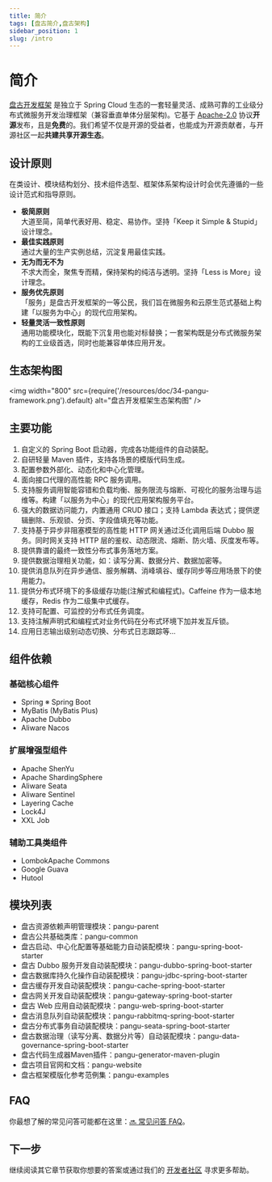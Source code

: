 ```yaml
---
title: 简介
tags: [盘古简介,盘古架构]
sidebar_position: 1
slug: /intro
---
```


# 简介

<head>
  <title>盘古开发框架简介</title>
  <meta name="keywords" content="盘古开发框架简介" />
  <meta name="description" content="盘古开发框架是一套轻量稳健的工业级分布式微服务开发治理框架（兼容单体分层架构）" />
</head>

[盘古开发框架](/) 是独立于 Spring Cloud 生态的一套轻量灵活、成熟可靠的工业级分布式微服务开发治理框架（兼容垂直单体分层架构)。它基于 [Apache-2.0](https://www.apache.org/licenses/LICENSE-2.0) 协议**开源**发布，且是**免费**的。我们希望不仅是开源的受益者，也能成为开源贡献者，与开源社区一起**共建共享开源生态**。

## 设计原则

在类设计、模块结构划分、技术组件选型、框架体系架构设计时会优先遵循的一些设计范式和指导原则。

- **极简原则**  
  大道至简，简单代表好用、稳定、易协作。坚持「Keep it Simple & Stupid」设计理念。
- **最佳实践原则**  
  通过大量的生产实例总结，沉淀复用最佳实践。
- **无为而无不为**  
  不求大而全，聚焦专而精，保持架构的纯洁与透明。坚持「Less is More」设计理念。
- **服务优先原则**  
「服务」是盘古开发框架的一等公民，我们旨在微服务和云原生范式基础上构建「以服务为中心」的现代应用架构。
- **轻量灵活一致性原则**  
  通用功能模块化，既能下沉复用也能对标替换；一套架构既是分布式微服务架构的工业级首选，同时也能兼容单体应用开发。
  
## 生态架构图
<img width="800"
  src={require('/resources/doc/34-pangu-framework.png').default}
  alt="盘古开发框架生态架构图" />

## 主要功能
1. 自定义的 Spring Boot 启动器，完成各功能组件的自动装配。
2. 自研轻量 Maven 插件，支持各场景的模版代码生成。
3. 配置参数外部化、动态化和中心化管理。
4. 面向接口代理的高性能 RPC 服务调用。
5. 支持服务调用智能容错和负载均衡、服务限流与熔断、可视化的服务治理与运维等。构建「以服务为中心」的现代应用架构服务平台。
6. 强大的数据访问能力，内置通用 CRUD 接口；支持 Lambda 表达式；提供逻辑删除、乐观锁、分页、字段值填充等功能。
7. 支持基于异步非阻塞模型的高性能 HTTP 网关通过泛化调用后端 Dubbo 服务。同时网关支持 HTTP 层的鉴权、动态限流、熔断、防火墙、灰度发布等。
8. 提供靠谱的最终一致性分布式事务落地方案。
9. 提供数据治理相关功能，如：读写分离、数据分片、数据加密等。
10. 提供消息队列在异步通信、服务解耦、消峰填谷、缓存同步等应用场景下的使用能力。
11. 提供分布式环境下的多级缓存功能(注解式和编程式)。Caffeine 作为一级本地缓存，Redis 作为二级集中式缓存。
12. 支持可配置、可监控的分布式任务调度。
13. 支持注解声明式和编程式对业务代码在分布式环境下加并发互斥锁。
14. 应用日志输出级别动态切换、分布式日志跟踪等...

## 组件依赖
### 基础核心组件
- Spring ※ Spring Boot
- MyBatis (MyBatis Plus)
- Apache Dubbo 
- Aliware Nacos

### 扩展增强型组件
- Apache ShenYu 
- Apache ShardingSphere
- Aliware Seata 
- Aliware Sentinel
- Layering Cache 
- Lock4J 
- XXL Job

### 辅助工具类组件
- LombokApache Commons
- Google Guava
- Hutool

## 模块列表
- 盘古资源依赖声明管理模块：pangu-parent
- 盘古公共基础类库：pangu-common
- 盘古启动、中心化配置等基础能力自动装配模块：pangu-spring-boot-starter
- 盘古 Dubbo 服务开发自动装配模块：pangu-dubbo-spring-boot-starter
- 盘古数据库持久化操作自动装配模块：pangu-jdbc-spring-boot-starter
- 盘古缓存开发自动装配模块：pangu-cache-spring-boot-starter
- 盘古网关开发自动装配模块：pangu-gateway-spring-boot-starter
- 盘古 Web 应用自动装配模块：pangu-web-spring-boot-starter
- 盘古消息队列自动装配模块：pangu-rabbitmq-spring-boot-starter
- 盘古分布式事务自动装配模块：pangu-seata-spring-boot-starter
- 盘古数据治理（读写分离、数据分片等）自动装配模块：pangu-data-governance-spring-boot-starter
- 盘古代码生成器Maven插件：pangu-generator-maven-plugin
- 盘古项目官网和文档：pangu-website
- 盘古框架模版化参考范例集：pangu-examples

## FAQ 
你最想了解的常见问答可能都在这里：[:soon: 常见问答 FAQ](/docs/faq)。

## 下一步
继续阅读其它章节获取你想要的答案或通过我们的 [开发者社区](/docs/community) 寻求更多帮助。